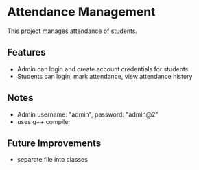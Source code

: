 # Attendance Management
This project manages attendance of students.

## Features
- Admin can login and create account credentials for students
- Students can login, mark attendance, view attendance history

## Notes
- Admin username: "admin", password: "admin@2"
- uses g++ compiler

## Future Improvements
- separate file into classes